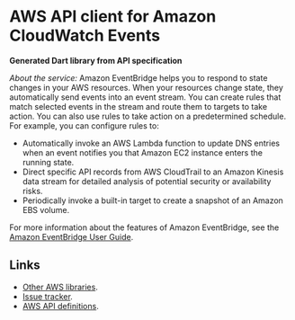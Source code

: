 # AWS API client for Amazon CloudWatch Events

**Generated Dart library from API specification**

*About the service:*
Amazon EventBridge helps you to respond to state changes in your AWS
resources. When your resources change state, they automatically send events
into an event stream. You can create rules that match selected events in the
stream and route them to targets to take action. You can also use rules to
take action on a predetermined schedule. For example, you can configure
rules to:

<ul>
<li>
Automatically invoke an AWS Lambda function to update DNS entries when an
event notifies you that Amazon EC2 instance enters the running state.
</li>
<li>
Direct specific API records from AWS CloudTrail to an Amazon Kinesis data
stream for detailed analysis of potential security or availability risks.
</li>
<li>
Periodically invoke a built-in target to create a snapshot of an Amazon EBS
volume.
</li>
</ul>
For more information about the features of Amazon EventBridge, see the <a
href="https://docs.aws.amazon.com/eventbridge/latest/userguide">Amazon
EventBridge User Guide</a>.

## Links

- [Other AWS libraries](https://github.com/agilord/aws_client/tree/master/generated).
- [Issue tracker](https://github.com/agilord/aws_client/issues).
- [AWS API definitions](https://github.com/aws/aws-sdk-js/tree/master/apis).
